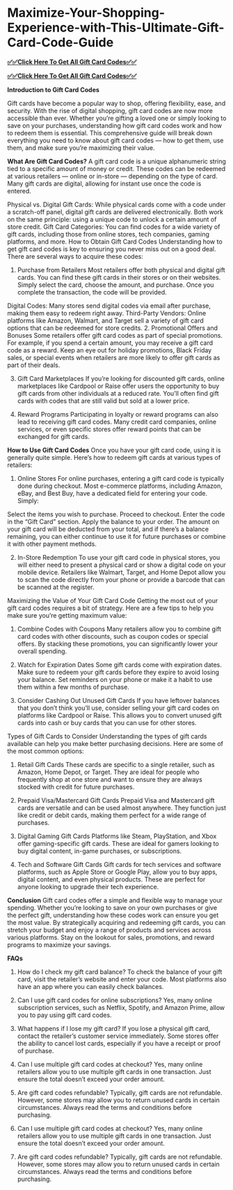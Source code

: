 # Maximize-Your-Shopping-Experience-with-This-Ultimate-Gift-Card-Code-Guide

**[✅✅Click Here To Get All Gift Card Codes✅✅](https://kaiden.dealscampusa.com/allgiftcardbykai/)**

**[✅✅Click Here To Get All Gift Card Codes✅✅](https://kaiden.dealscampusa.com/allgiftcardbykai/)**

**Introduction to Gift Card Codes**

Gift cards have become a popular way to shop, offering flexibility, ease, and security. With the rise of digital shopping, gift card codes are now more accessible than ever. Whether you’re gifting a loved one or simply looking to save on your purchases, understanding how gift card codes work and how to redeem them is essential. This comprehensive guide will break down everything you need to know about gift card codes — how to get them, use them, and make sure you’re maximizing their value.

**What Are Gift Card Codes?**
A gift card code is a unique alphanumeric string tied to a specific amount of money or credit. These codes can be redeemed at various retailers — online or in-store — depending on the type of card. Many gift cards are digital, allowing for instant use once the code is entered.

Physical vs. Digital Gift Cards: While physical cards come with a code under a scratch-off panel, digital gift cards are delivered electronically. Both work on the same principle: using a unique code to unlock a certain amount of store credit.
Gift Card Categories: You can find codes for a wide variety of gift cards, including those from online stores, tech companies, gaming platforms, and more.
How to Obtain Gift Card Codes
Understanding how to get gift card codes is key to ensuring you never miss out on a good deal. There are several ways to acquire these codes:

1. Purchase from Retailers
Most retailers offer both physical and digital gift cards. You can find these gift cards in their stores or on their websites. Simply select the card, choose the amount, and purchase. Once you complete the transaction, the code will be provided.

Digital Codes: Many stores send digital codes via email after purchase, making them easy to redeem right away.
Third-Party Vendors: Online platforms like Amazon, Walmart, and Target sell a variety of gift card options that can be redeemed for store credits.
2. Promotional Offers and Bonuses
Some retailers offer gift card codes as part of special promotions. For example, if you spend a certain amount, you may receive a gift card code as a reward. Keep an eye out for holiday promotions, Black Friday sales, or special events when retailers are more likely to offer gift cards as part of their deals.

3. Gift Card Marketplaces
If you’re looking for discounted gift cards, online marketplaces like Cardpool or Raise offer users the opportunity to buy gift cards from other individuals at a reduced rate. You’ll often find gift cards with codes that are still valid but sold at a lower price.

4. Reward Programs
Participating in loyalty or reward programs can also lead to receiving gift card codes. Many credit card companies, online services, or even specific stores offer reward points that can be exchanged for gift cards.

**How to Use Gift Card Codes**
Once you have your gift card code, using it is generally quite simple. Here’s how to redeem gift cards at various types of retailers:

1. Online Stores
For online purchases, entering a gift card code is typically done during checkout. Most e-commerce platforms, including Amazon, eBay, and Best Buy, have a dedicated field for entering your code. Simply:

Select the items you wish to purchase.
Proceed to checkout.
Enter the code in the “Gift Card” section.
Apply the balance to your order.
The amount on your gift card will be deducted from your total, and if there’s a balance remaining, you can either continue to use it for future purchases or combine it with other payment methods.

2. In-Store Redemption
To use your gift card code in physical stores, you will either need to present a physical card or show a digital code on your mobile device. Retailers like Walmart, Target, and Home Depot allow you to scan the code directly from your phone or provide a barcode that can be scanned at the register.

Maximizing the Value of Your Gift Card Code
Getting the most out of your gift card codes requires a bit of strategy. Here are a few tips to help you make sure you’re getting maximum value:

1. Combine Codes with Coupons
Many retailers allow you to combine gift card codes with other discounts, such as coupon codes or special offers. By stacking these promotions, you can significantly lower your overall spending.

2. Watch for Expiration Dates
Some gift cards come with expiration dates. Make sure to redeem your gift cards before they expire to avoid losing your balance. Set reminders on your phone or make it a habit to use them within a few months of purchase.

3. Consider Cashing Out Unused Gift Cards
If you have leftover balances that you don’t think you’ll use, consider selling your gift card codes on platforms like Cardpool or Raise. This allows you to convert unused gift cards into cash or buy cards that you can use for other stores.

Types of Gift Cards to Consider
Understanding the types of gift cards available can help you make better purchasing decisions. Here are some of the most common options:

1. Retail Gift Cards
These cards are specific to a single retailer, such as Amazon, Home Depot, or Target. They are ideal for people who frequently shop at one store and want to ensure they are always stocked with credit for future purchases.

2. Prepaid Visa/Mastercard Gift Cards
Prepaid Visa and Mastercard gift cards are versatile and can be used almost anywhere. They function just like credit or debit cards, making them perfect for a wide range of purchases.

3. Digital Gaming Gift Cards
Platforms like Steam, PlayStation, and Xbox offer gaming-specific gift cards. These are ideal for gamers looking to buy digital content, in-game purchases, or subscriptions.

4. Tech and Software Gift Cards
Gift cards for tech services and software platforms, such as Apple Store or Google Play, allow you to buy apps, digital content, and even physical products. These are perfect for anyone looking to upgrade their tech experience.

**Conclusion**
Gift card codes offer a simple and flexible way to manage your spending. Whether you’re looking to save on your own purchases or give the perfect gift, understanding how these codes work can ensure you get the most value. By strategically acquiring and redeeming gift cards, you can stretch your budget and enjoy a range of products and services across various platforms. Stay on the lookout for sales, promotions, and reward programs to maximize your savings.

**FAQs**
1. How do I check my gift card balance?
To check the balance of your gift card, visit the retailer’s website and enter your code. Most platforms also have an app where you can easily check balances.

2. Can I use gift card codes for online subscriptions?
Yes, many online subscription services, such as Netflix, Spotify, and Amazon Prime, allow you to pay using gift card codes.

3. What happens if I lose my gift card?
If you lose a physical gift card, contact the retailer’s customer service immediately. Some stores offer the ability to cancel lost cards, especially if you have a receipt or proof of purchase.

4. Can I use multiple gift card codes at checkout?
Yes, many online retailers allow you to use multiple gift cards in one transaction. Just ensure the total doesn’t exceed your order amount.

5. Are gift card codes refundable?
Typically, gift cards are not refundable. However, some stores may allow you to return unused cards in certain circumstances. Always read the terms and conditions before purchasing.
4. Can I use multiple gift card codes at checkout?
Yes, many online retailers allow you to use multiple gift cards in one transaction. Just ensure the total doesn’t exceed your order amount.

5. Are gift card codes refundable?
Typically, gift cards are not refundable. However, some stores may allow you to return unused cards in certain circumstances. Always read the terms and conditions before purchasing.
